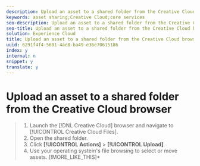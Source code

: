 ```yaml
---
description: Upload an asset to a shared folder from the Creative Cloud browser.
keywords: asset sharing;Creative Cloud;core services
seo-description: Upload an asset to a shared folder from the Creative Cloud browser.
seo-title: Upload an asset to a shared folder from the Creative Cloud browser
solution: Experience Cloud
title: Upload an asset to a shared folder from the Creative Cloud browser
uuid: 6291f4f4-5601-4ae8-ba49-e36e70615186
index: y
internal: n
snippet: y
translate: y
---
```


# Upload an asset to a shared folder from the Creative Cloud browser


<!-- <p>http://helpx.adobe.com/creative-cloud/help/sync-files.html </p> -->

>1. Launch the [!DNL  Creative Cloud] browser and navigate to [!UICONTROL  Creative Cloud Files].
>1. Open the shared folder.
>1. Click **[!UICONTROL  Actions]** > **[!UICONTROL  Upload]**.
>1. Use your operating system's file browsing to select or move assets.
>[!MORE_LIKE_THIS]* [  ](http://helpx.adobe.com/creative-cloud/help/sync-files.html)